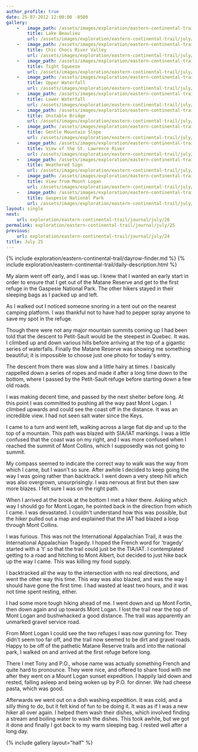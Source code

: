 ```yaml
---
author_profile: true
date: 25-07-2012 12:00:00 -0500
gallery:
    -   image_path: /assets/images/exploration/eastern-continental-trail/july/small/25-1.jpg
        title: Lake Beaulieu
        url: /assets/images/exploration/eastern-continental-trail/july/large/25-1.jpg
    -   image_path: /assets/images/exploration/eastern-continental-trail/july/small/25-2.jpg
        title: Chic Chocs River Valley
        url: /assets/images/exploration/eastern-continental-trail/july/large/25-2.jpg
    -   image_path: /assets/images/exploration/eastern-continental-trail/july/small/25-3.jpg
        title: Tight Squeeze
        url: /assets/images/exploration/eastern-continental-trail/july/large/25-3.jpg
    -   image_path: /assets/images/exploration/eastern-continental-trail/july/small/25-4.jpg
        title: Upper Waterfall
        url: /assets/images/exploration/eastern-continental-trail/july/large/25-4.jpg
    -   image_path: /assets/images/exploration/eastern-continental-trail/july/small/25-5.jpg
        title: Lower Waterfall
        url: /assets/images/exploration/eastern-continental-trail/july/large/25-5.jpg
    -   image_path: /assets/images/exploration/eastern-continental-trail/july/small/25-6.jpg
        title: Unstable Bridge
        url: /assets/images/exploration/eastern-continental-trail/july/large/25-6.jpg
    -   image_path: /assets/images/exploration/eastern-continental-trail/july/small/25-7.jpg
        title: Gentle Mountain Slope
        url: /assets/images/exploration/eastern-continental-trail/july/large/25-7.jpg
    -   image_path: /assets/images/exploration/eastern-continental-trail/july/small/25-8.jpg
        title: View of the St. Lawrence River
        url: /assets/images/exploration/eastern-continental-trail/july/large/25-8.jpg
    -   image_path: /assets/images/exploration/eastern-continental-trail/july/small/25-9.jpg
        title: Weathered Sign
        url: /assets/images/exploration/eastern-continental-trail/july/large/25-9.jpg
    -   image_path: /assets/images/exploration/eastern-continental-trail/july/small/25-10.jpg
        title: View from Mount Logan
        url: /assets/images/exploration/eastern-continental-trail/july/large/25-10.jpg
    -   image_path: /assets/images/exploration/eastern-continental-trail/july/small/25-11.jpg
        title: Gaspesie National Park
        url: /assets/images/exploration/eastern-continental-trail/july/large/25-11.jpg
layout: single
next:
    url: exploration/eastern-continental-trail/journal/july/26
permalink: exploration/eastern-continental-trail/journal/july/25
previous:
    url: exploration/eastern-continental-trail/journal/july/24
title: July 25
---
```

{% include exploration/eastern-continental-trail/dayrow-finder.md %}
{% include exploration/eastern-continental-trail/daily-description.html %}

My alarm went off early, and I was up. I knew that I wanted an early start in order to ensure that I get out of the Matane Reserve and get to the first refuge in the Gaspesie National Park. The other hikers stayed in their sleeping bags as I packed up and left.

As I walked out I noticed someone snoring in a tent out on the nearest camping platform. I was thankful not to have had to pepper spray anyone to save my spot in the refuge.

Though there were not any major mountain summits coming up I had been told that the descent to Petit-Sault would be the steepest in Quebec. It was. I climbed up and down various hills before arriving at the top of a gigantic series of waterfalls. Finally the Matane Reserve was showing me something beautiful; it is impossible to choose just one photo for today's entry.

The descent from there was slow and a little hairy at times. I basically rappelled down a series of ropes and made it after a long time down to the bottom, where I passed by the Petit-Sault refuge before starting down a few old roads.

I was making decent time, and passed by the next shelter before long. At this point I was committed to pushing all the way past Mont Logan. I climbed upwards and could see the coast off in the distance. It was an incredible view. I had not seen salt water since the Keys.

I came to a turn and went left, walking across a large flat dip and up to the top of a mountain. This path was blazed with SIA/IAT markings. I was a little confused that the coast was on my right, and I was more confused when I reached the summit of Mont Collins, which I supposedly was not going to summit.

My compass seemed to indicate the correct way to walk was the way from which I came, but I wasn't so sure. After awhile I decided to keep going the way I was going rather than backtrack. I went down a very steep hill which was also overgrown, unsurprisingly. I was nervous at first but then saw more blazes. I felt sure I was on the right path.

When I arrived at the brook at the bottom I met a hiker there. Asking which way I should go for Mont Logan, he pointed back in the direction from which I came. I was devastated. I couldn't understand how this was possible, but the hiker pulled out a map and explained that the IAT had blazed a loop through Mont Collins.

I was furious. This was not the International Appalachian Trail, it was the International Appalachian Tragedy. I hoped the French word for 'tragedy' started with a 't' so that the trail could just be the TIA/IAT. I contemplated getting to a road and hitching to Mont Albert, but decided to just hike back up the way I came. This was killing my food supply.

I backtracked all the way to the intersection with no real directions, and went the other way this time. This way was also blazed, and was the way I should have gone the first time. I had wasted at least two hours, and it was not time spent resting, either.

I had some more tough hiking ahead of me. I went down and up Mont Fortin, then down again and up towards Mont Logan. I lost the trail near the top of Mont Logan and bushwhacked a good distance. The trail was apparently an unmarked gravel service road.

From Mont Logan I could see the two refuges I was now gunning for. They didn't seem too far off, and the trail now seemed to be dirt and gravel roads. Happy to be off of the pathetic Matane Reserve trails and into the national park, I walked on and arrived at the first refuge before long.

There I met Tony and P.O., whose name was actually something French and quite hard to pronounce. They were nice, and offered to share food with me after they went on a Mount Logan sunset expedition. I happily laid down and rested, falling asleep and being woken up by P.O. for dinner. We had cheese pasta, which was good.

Afterwards we went out on a dish washing expedition. It was cold, and a silly thing to do, but it felt kind of fun to be doing it. It was as if I was a new hiker all over again. I helped them wash their dishes, which involved finding a stream and boiling water to wash the dishes. This took awhile, but we got it done and finally I got back to my warm sleeping bag. I rested well after a long day.

{% include gallery layout="half" %}